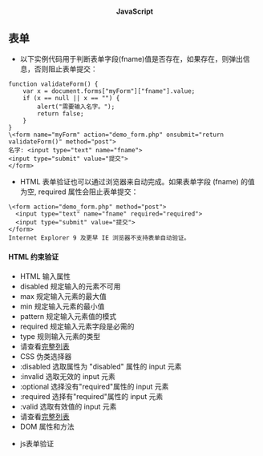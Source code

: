 #### <center>JavaScript
表单
---
* 以下实例代码用于判断表单字段(fname)值是否存在，如果存在，则弹出信息，否则阻止表单提交：  
```
function validateForm() {
    var x = document.forms["myForm"]["fname"].value;
    if (x == null || x == "") {
        alert("需要输入名字。");
        return false;
    }
}
\<form name="myForm" action="demo_form.php" onsubmit="return validateForm()" method="post">
名字: <input type="text" name="fname">
<input type="submit" value="提交">
</form>
```  
* HTML 表单验证也可以通过浏览器来自动完成。如果表单字段 (fname) 的值为空, required 属性会阻止表单提交：  
```
\<form action="demo_form.php" method="post">
  <input type="text" name="fname" required="required">
  <input type="submit" value="提交">
</form>  
Internet Explorer 9 及更早 IE 浏览器不支持表单自动验证。
```  
#### HTML 约束验证  
* HTML 输入属性  
 * disabled 规定输入的元素不可用  
 * max 规定输入元素的最大值  
 * min 规定输入元素的最小值  
 * pattern 规定输入元素值的模式  
 * required 规定输入元素字段是必需的  
 * type 规则输入元素的类型  
 * 请查看[完整列表](http://www.runoob.com/html/html5-form-attributes.html)
* CSS 伪类选择器  
 * :disabled 选取属性为 "disabled" 属性的 input 元素  
 * :invalid 选取无效的 input 元素  
 * :optional 选择没有"required"属性的 input 元素  
 * :required 选择有"required"属性的 input 元素  
 * :valid 选取有效值的 input 元素
 * 请查看[完整列表](http://www.runoob.com/css/css-pseudo-classes.html)
* DOM 属性和方法  
 - js表单验证